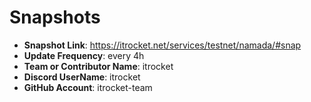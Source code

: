 # Snapshots

- **Snapshot Link**: https://itrocket.net/services/testnet/namada/#snap
- **Update Frequency**: every 4h
- **Team or Contributor Name**: itrocket
- **Discord UserName**: itrocket
- **GitHub Account**: itrocket-team

